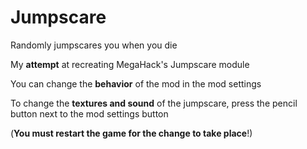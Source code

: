 # Jumpscare

Randomly jumpscares you when you die

My **attempt** at recreating MegaHack's Jumpscare module

You can change the **behavior** of the mod in the mod settings

To change the **textures and sound** of the jumpscare, press the pencil button next to the mod settings button

(**You must restart the game for the change to take place**!)

<!-- **For Android:** The pencil button doesn't currently work, please manually go to `/storage/0/Android/media/com.geode.launcher/game/geode/config/weebify.jumpscare` -->